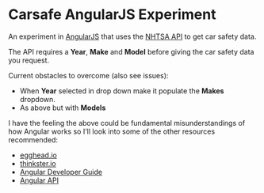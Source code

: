Carsafe AngularJS Experiment
============================

An experiment in [AngularJS](http://www.angularjs.org) that uses the 
[NHTSA API](http://www.nhtsa.gov/webapi/Default.aspx?Recalls/API/83) to 
get car safety data.

The API requires a **Year**, **Make** and **Model** before giving the 
car safety data you request.

Current obstacles to overcome (also see issues):

* When **Year** selected in drop down make it populate the **Makes** dropdown.
* As above but with **Models**

I have the feeling the above could be fundamental misunderstandings of how 
Angular works so I'll look into some of the other resources recommended:

* [egghead.io](https://egghead.io/)
* [thinkster.io](http://www.thinkster.io/)
* [Angular Developer Guide](https://docs.angularjs.org/guide)
* [Angular API](https://docs.angularjs.org/api)
